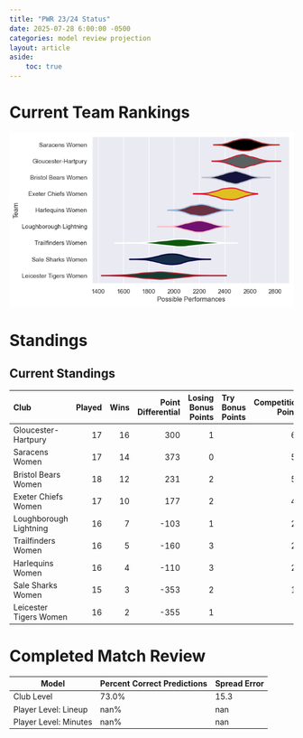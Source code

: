 ```yaml
---  
title: "PWR 23/24 Status"  
date: 2025-07-28 6:00:00 -0500  
categories: model review projection  
layout: article  
aside:  
    toc: true  
---
```

# Current Team Rankings


![Club Rankings](plots/rankings_PWR_2324.png)
# Standings

## Current Standings


| Club                   |   Played |   Wins |   Point Differential |   Losing Bonus Points | Try Bonus Points   |   Competition Points |
|:-----------------------|---------:|-------:|---------------------:|----------------------:|:-------------------|---------------------:|
| Gloucester-Hartpury    |       17 |     16 |                  300 |                     1 |                    |                   65 |
| Saracens Women         |       17 |     14 |                  373 |                     0 |                    |                   56 |
| Bristol Bears Women    |       18 |     12 |                  231 |                     2 |                    |                   50 |
| Exeter Chiefs Women    |       17 |     10 |                  177 |                     2 |                    |                   44 |
| Loughborough Lightning |       16 |      7 |                 -103 |                     1 |                    |                   29 |
| Trailfinders Women     |       16 |      5 |                 -160 |                     3 |                    |                   23 |
| Harlequins Women       |       16 |      4 |                 -110 |                     3 |                    |                   21 |
| Sale Sharks Women      |       15 |      3 |                 -353 |                     2 |                    |                   14 |
| Leicester Tigers Women |       16 |      2 |                 -355 |                     1 |                    |                    9 |



# Completed Match Review


| Model | Percent Correct Predictions | Spread Error |
| ------ | ------ | ------ |
| Club Level | 73.0% | 15.3 |
| Player Level: Lineup | nan% | nan |
| Player Level: Minutes | nan% | nan |

